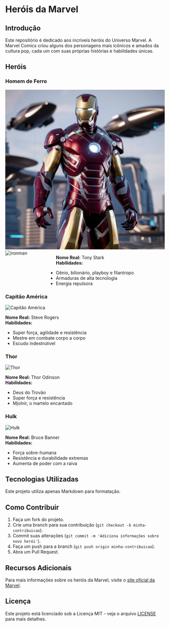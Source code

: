 # Heróis da Marvel

## Introdução

Este repositório é dedicado aos incríveis heróis do Universo Marvel. A Marvel Comics criou alguns dos personagens mais icônicos e amados da cultura pop, cada um com suas próprias histórias e habilidades únicas.

## Heróis

### Homem de Ferro

![Homem de Ferro](img/ironman.png)
<img src="https://github.com/emersonfsti/desafio-github-markdown/blob/main/img/ironman.png?raw=true" alt="ironman" style="float:left; margin-right:10px;" width="150" height="125"/>

**Nome Real:** Tony Stark  
**Habilidades:**  
- Gênio, bilionário, playboy e filantropo
- Armaduras de alta tecnologia
- Energia repulsora

### Capitão América

![Capitão América](https://upload.wikimedia.org/wikipedia/en/9/91/CaptainAmerica109.jpg)

**Nome Real:** Steve Rogers  
**Habilidades:**  
- Super força, agilidade e resistência
- Mestre em combate corpo a corpo
- Escudo indestrutível

### Thor

![Thor](https://upload.wikimedia.org/wikipedia/en/4/4c/Thor_by_Olivier_Coipel.png)

**Nome Real:** Thor Odinson  
**Habilidades:**  
- Deus do Trovão
- Super força e resistência
- Mjolnir, o martelo encantado

### Hulk

![Hulk](https://upload.wikimedia.org/wikipedia/en/5/59/Hulk_(comics_character).png)

**Nome Real:** Bruce Banner  
**Habilidades:**  
- Força sobre-humana
- Resistência e durabilidade extremas
- Aumenta de poder com a raiva

## Tecnologias Utilizadas

Este projeto utiliza apenas Markdown para formatação.

## Como Contribuir

1. Faça um fork do projeto.
2. Crie uma branch para sua contribuição (`git checkout -b minha-contribuicao`).
3. Commit suas alterações (`git commit -m 'Adiciona informações sobre novo herói'`).
4. Faça um push para a branch (`git push origin minha-contribuicao`).
5. Abra um Pull Request.

## Recursos Adicionais

Para mais informações sobre os heróis da Marvel, visite o [site oficial da Marvel](https://www.marvel.com/).

## Licença

Este projeto está licenciado sob a Licença MIT - veja o arquivo [LICENSE](LICENSE) para mais detalhes.
